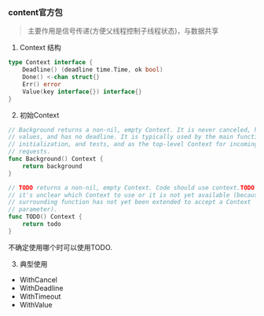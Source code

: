 ### content官方包

> 主要作用是信号传递(方便父线程控制子线程状态)，与数据共享

1. Context 结构

```go
type Context interface {
	Deadline() (deadline time.Time, ok bool)
	Done() <-chan struct{}
	Err() error
	Value(key interface{}) interface{}
}
```

2. 初始Context

```go
// Background returns a non-nil, empty Context. It is never canceled, has no
// values, and has no deadline. It is typically used by the main function,
// initialization, and tests, and as the top-level Context for incoming
// requests.
func Background() Context {
	return background
}

// TODO returns a non-nil, empty Context. Code should use context.TODO when
// it's unclear which Context to use or it is not yet available (because the
// surrounding function has not yet been extended to accept a Context
// parameter).
func TODO() Context {
	return todo
}
```

不确定使用哪个时可以使用TODO.

3. 典型使用

- WithCancel
- WithDeadline
- WithTimeout
- WithValue

